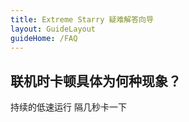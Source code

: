 ```yaml
---
title: Extreme Starry 疑难解答向导
layout: GuideLayout
guideHome: /FAQ
---
```


## 联机时卡顿具体为何种现象？

<GuideButton to="/FAQ/Problem/Slow/Online/Device">持续的低速运行</GuideButton>
<GuideButton to="/FAQ/Problem/Slow/Online/Network">隔几秒卡一下</GuideButton>
